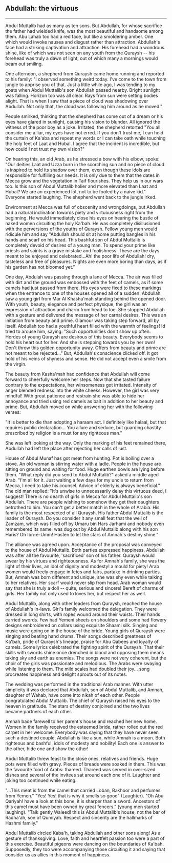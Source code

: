 ## Abdullah: the virtuous
---
Abdul Muttalib had as many as ten sons. But Abdullah, for whose sacrifice the father had wielded knife, was the most beautiful and handsome among them. Abu Lahab too had a red face, but like a smoldering amber. One which would invoke nausea and disgust rather than attraction. Abdullah's face had a striking captivation and attraction. His forehead had a wondrous shine, like of which was not seen on any youth from the Quraysh -- his forehead was truly a dawn of light, out of which many a mornings would beam out smiling.

One afternoon, a shepherd from Quraysh came home running and reported to his family: "I observed something weird today. I've come to the town from jungle to apprise you of that. Just a little while ago, I was tending to my goats when Abdul Muttalib's son Abdullah passed nearby. Bright sunlight was falling. Horizon too was all clear. Rays from sun were setting bodies alight. That is when I saw that a piece of cloud was shadowing over Abdullah. Not only that, the cloud was following him around as he moved."

People smirked, thinking that the shepherd has come out of a dream or his eyes have glared in sunlight, causing his vision to blunder.
All ignored the witness of the poor boy as a joke. Irritated, the shepherd retorted "You all consider me a liar, my eyes have not erred. If you don't trust me, I can hold the curtain of Ka'aba and repeat my words or I can take oath while touching the holy feet of Laat and Hubal. I agree that the incident is incredible, but how could I not trust my own vision?"

On hearing this, an old Arab, as he stressed a bow with his elbow, spoke: "Our deities Laat and Uzza burn in the scorching sun and no piece of cloud is inspired to hold its shadow over them, even though these idols are responsible for fulfilling our needs. It is only due to them that the dates in Mecca grow and the vegetation in Taif flourishes. They help us in our wars too. Is this son of Abdul Muttalib holier and more elevated than Laat and Hubal? We are an experienced lot, not to be fooled by a naive kid." Everyone started laughing. The shepherd went back to the jungle irked.

Environment at Mecca was full of obscenity and wrongdoings, but Abdullah had a natural inclination towards piety and virtuousness right from the beginning. He would immediately close his eyes on hearing the bustle of naked women circuiting the holy Ka'bah. He was completely disillusioned with the perversions of the youths of Quraysh. Fellow young men would ridicule him and say "Abdullah should sit at home putting bangles in his hands and scarf on his head. This bashful son of Abdul Muttalib is completely devoid of desires of a young man. To spend your prime like priests and saints is a grave mistake and foolishness. These are the days meant to be enjoyed and celebrated...Ah! the poor life of Abdullah! dry, tasteless and free of pleasures. Nights are even more boring than days, as if his garden has not bloomed yet."

One day, Abdulah was passing through a lane of Mecca. The air was filled with dirt and the ground was embossed with the feet of camels, as if some camels had just passed from there. His eyes were fixed to these markings when the entrance to one of the houses opened all of a sudden. Abdullah saw a young girl from Mar Al Khasha'mah standing behind the opened door. With youth, beauty, elegance and perfect physique, the girl was an expression of attraction and charm from head to toe. She stopped Abdullah with a gesture and delivered the message of her carnal desires. This was an initiation from beauty and prime. Glamour was taking step forward, all by itself. Abdullah too had a youthful heart filled with the warmth of feelings! Id tried to arouse him, saying: "Such opportunities don't show up often. Hordes of young Quraysh are desirous of this beauty. Everybody seems to hold his heart out for her. And she is stepping towards you by her own! Don't throw this golden opportunity away. Offers from beauty and prime are not meant to be rejected..." But, Abdullah's conscience clicked off. It got hold of his veins of shyness and sense. He did not accept even a smile from the virgin.

The beauty from Kasha'mah had confidence that Abdullah will come forward to cheerfully welcome her steps. Now that she tasted failure contrary to the expectations, her winsomeness got irritated. Intensity of anger blended redness into the white cheeks. However, the girl was very mindful! With great patience and restrain she was able to hide her annoyance and tried using red camels as bait in addition to her beauty and prime. But, Abdullah moved on while answering her with the following verses:

"It is better to die than adopting a haraam act. I definitely like halaal, but that requires public declaration... You allure and seduce, but guarding chastity prescribed by religion is a must for any righteous man."

She was left looking at the way. Only the marking of his feet remained there, Abdullah had left the place after rejecting her calls of lust.

House of Abdul Munaf has got meat from hunting. Pot is boiling over a stove. An old woman is stirring water with a ladle. People in the house are sitting on ground and waiting for food. Huge earthen bowls are lying before them. "What reply did you send to Abdul Muttalib?" asked a middle aged Arab. "I'm all for it. Just waiting a few days for my uncle to return from Mecca, I need to take his counsel. Advice of elderly is always beneficial." The old man replied: "It's unwise to unnecessarily delay this virtuous deed, I suggest! There is no dearth of girls in Mecca for Abdul Muttalib's son Abdullah. There are people wishing to somehow they get their daughters betrothed to him. You can't get a better match in the whole of Arabia. His family is the most respected of all Quraysh. His father Abdul Muttalib is the leader of Quraysh. Do you consider it any small feat that the well of Zamzam, which was filled off by Umaru bin Hars Jarhami and nobody even remembered its name, was dug out by Abdul Muttalib along with his son Haris? Oh Ibn-e-Umm! Hasten to let the stars of Amnah's destiny shine."

The alliance was agreed upon. Acceptance of the proposal was conveyed to the house of Abdul Muttalib. Both parties expressed happiness, Abdullah was after all the favourite, 'sacrificed' son of his father. Quraysh would swear by his virtues and righteousness. As for Amnah's family, she was the light of their lives, an idol of dignity and modesty! a mould for piety! Arab women would freely engage in fetes and fairs, partake in drinking parties.
But, Amnah was born different and unique, she was shy even while talking to her relatives. Her scarf would never slip from head. Arab woman would say that she is truly a doll -- quite, serious and sincere! Bereft of charms of girls. Her family not only used to loves her, but respect her as well.

Abdul Muttalib, along with other leaders from Quraysh, reached the house of Abdullah's in-laws. Girl's family welcomed the delegation. They were dressed in long shirts, with ropes wound around their waists. Their hands carried swords. Few had Yemeni sheets on shoulders and some had  flowery designs embroidered on collars using exquisite Shaami silk. Singing and music were going on in the house of the bride. Young girls of Quraysh were singing and beating hand drums. Their songs described greatness of Ka'bah, pride of Quraysh's lineage, praise for Abu Qabees and loyalty of camels. Some lyrics celebrated the fighting spirit of the Quraysh. That  their skills with swords shine once drenched in blood and opposing them means taking sky and earth as enemies. The songs were not very coherent, but the choir of the girls was passionate and melodious. The Arabs were swaying while listening to them. The mild scales had doubled their joy... song procreates happiness and delight sprouts out of its notes.

The wedding was performed in the traditional Arab manner. With utter simplicity it was declared that Abdullah, son of Abdul Muttalib, and Amnah, daughter of Wahab, have come into nikah of each other. People congratulated Abdul Muttalib. The chief of Quraysh raised his eyes to the heaven in gratitude. The stars of destiny conjoined and the two lives became partners of each other.

Amnah bade farewell to her parent's house and reached her new home. Women in the family received the esteemed bride, rather rolled out the red carpet in her welcome. Everybody was saying that they have never seen such a destined couple. Abdullah is like a sun, while Amnah is a moon. Both righteous and bashful, idols of modesty and nobility! Each one is answer to the other, hide one and show the other!

Abdul Muttalib threw feast to the close ones, relatives and friends. Huge pots were filled with gravy. Pieces of breads were soaked in them. This was the favourite food of Arabs: thareed. Thareed was served in over-sized dishes and several of the invitees sat around each one of it. Laughter and joking too continued while eating.

"...This meat is from the camel that carried Loban, Bakhoor and perfumes from Yemen." "Yes! Yes! that is why it smells so good" (Laughter). "Oh Abu Qariyah! have a look at this bone, it is sharper than a sword. Ancestors of this camel must have been owned by great fencers." (young men started laughing). "Talk gently Waleed! this is Abdul Muttalib's house, not the bar of Radha'ah, son of Qumiyah. Respect and sincerity are the hallmarks of Hashmi family."

Abdul Muttalib circled Kaba'h, taking Abdullah and other sons along! As a gesture of thanksgiving. Love, faith and heartfelt passion too were a part of this exercise. Beautiful pigeons were dancing on the boundaries of Ka'bah. Supposedly, they too were accompanying those circuiting it and saying that consider us as allies in this moment of happiness.
